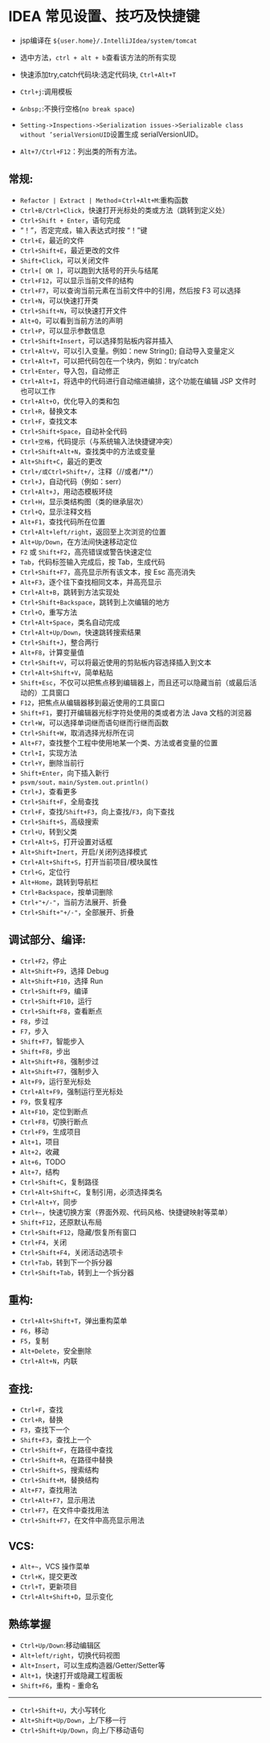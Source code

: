 # IDEA 常见设置、技巧及快捷键

- jsp编译在 `${user.home}/.IntelliJIdea/system/tomcat`

- 选中方法，`ctrl + alt + b`查看该方法的所有实现

- 快速添加try,catch代码块:选定代码块, `Ctrl+Alt+T`

- `Ctrl+j`:调用模板

- `&nbsp;`:不换行空格(`no break space`)

- `Setting->Inspections->Serialization issues->Serializable class without ’serialVersionUID`设置生成 serialVersionUID。

- `Alt+7/Ctrl+F12`：列出类的所有方法。


## 常规:

- `Refactor | Extract | Method`=`Ctrl+Alt+M`:重构函数
- `Ctrl+B/Ctrl+Click`，快速打开光标处的类或方法（跳转到定义处）
- `Ctrl+Shift + Enter`，语句完成
- “！”，否定完成，输入表达式时按 “！”键
- `Ctrl+E`，最近的文件
- `Ctrl+Shift+E`，最近更改的文件
- `Shift+Click`，可以关闭文件
- `Ctrl+[ OR ]`，可以跑到大括号的开头与结尾
- `Ctrl+F12`，可以显示当前文件的结构
- `Ctrl+F7`，可以查询当前元素在当前文件中的引用，然后按 F3 可以选择
- `Ctrl+N`，可以快速打开类
- `Ctrl+Shift+N`，可以快速打开文件
- `Alt+Q`，可以看到当前方法的声明
- `Ctrl+P`，可以显示参数信息
- `Ctrl+Shift+Insert`，可以选择剪贴板内容并插入
- `Ctrl+Alt+V`，可以引入变量。例如：new String();  自动导入变量定义
- `Ctrl+Alt+T`，可以把代码包在一个块内，例如：try/catch
- `Ctrl+Enter`，导入包，自动修正
- `Ctrl+Alt+I`，将选中的代码进行自动缩进编排，这个功能在编辑 JSP 文件时也可以工作
- `Ctrl+Alt+O`，优化导入的类和包
- `Ctrl+R`，替换文本
- `Ctrl+F`，查找文本
- `Ctrl+Shift+Space`，自动补全代码
- `Ctrl+空格`，代码提示（与系统输入法快捷键冲突）
- `Ctrl+Shift+Alt+N`，查找类中的方法或变量
- `Alt+Shift+C`，最近的更改
- `Ctrl+/或Ctrl+Shift+/`，注释（//或者/**/）
- `Ctrl+J`，自动代码（例如：serr）
- `Ctrl+Alt+J`，用动态模板环绕
- `Ctrl+H`，显示类结构图（类的继承层次）
- `Ctrl+Q`，显示注释文档
- `Alt+F1`，查找代码所在位置
- `Ctrl+Alt+left/right`，返回至上次浏览的位置
- `Alt+Up/Down`，在方法间快速移动定位
- `F2` 或 `Shift+F2`，高亮错误或警告快速定位
- `Tab`，代码标签输入完成后，按 Tab，生成代码
- `Ctrl+Shift+F7`，高亮显示所有该文本，按 Esc 高亮消失
- `Alt+F3`，逐个往下查找相同文本，并高亮显示
- `Ctrl+Alt+B`，跳转到方法实现处
- `Ctrl+Shift+Backspace`，跳转到上次编辑的地方
- `Ctrl+O`，重写方法
- `Ctrl+Alt+Space`，类名自动完成
- `Ctrl+Alt+Up/Down`，快速跳转搜索结果
- `Ctrl+Shift+J`，整合两行
- `Alt+F8`，计算变量值
- `Ctrl+Shift+V`，可以将最近使用的剪贴板内容选择插入到文本
- `Ctrl+Alt+Shift+V`，简单粘贴
- `Shift+Esc`，不仅可以把焦点移到编辑器上，而且还可以隐藏当前（或最后活动的）工具窗口
- `F12`，把焦点从编辑器移到最近使用的工具窗口
- `Shift+F1`，要打开编辑器光标字符处使用的类或者方法 Java 文档的浏览器
- `Ctrl+W`，可以选择单词继而语句继而行继而函数
- `Ctrl+Shift+W`，取消选择光标所在词
- `Alt+F7`，查找整个工程中使用地某一个类、方法或者变量的位置
- `Ctrl+I`，实现方法
- `Ctrl+Y`，删除当前行
- `Shift+Enter`，向下插入新行
- `psvm/sout，main/System.out.println()` 
- `Ctrl+J`，查看更多
- `Ctrl+Shift+F`，全局查找
- `Ctrl+F`，查找/`Shift+F3`，向上查找/`F3`，向下查找
- `Ctrl+Shift+S`，高级搜索
- `Ctrl+U`，转到父类
- `Ctrl+Alt+S`，打开设置对话框
- `Alt+Shift+Inert`，开启/关闭列选择模式
- `Ctrl+Alt+Shift+S`，打开当前项目/模块属性
- `Ctrl+G`，定位行
- `Alt+Home`，跳转到导航栏
- `Ctrl+Backspace`，按单词删除
- `Ctrl+"+/-"`，当前方法展开、折叠
- `Ctrl+Shift+"+/-"`，全部展开、折叠

## 调试部分、编译:
- `Ctrl+F2`，停止
- `Alt+Shift+F9`，选择 Debug
- `Alt+Shift+F10`，选择 Run
- `Ctrl+Shift+F9`，编译
- `Ctrl+Shift+F10`，运行
- `Ctrl+Shift+F8`，查看断点
- `F8`，步过
- `F7`，步入
- `Shift+F7`，智能步入
- `Shift+F8`，步出
- `Alt+Shift+F8`，强制步过
- `Alt+Shift+F7`，强制步入
- `Alt+F9`，运行至光标处
- `Ctrl+Alt+F9`，强制运行至光标处
- `F9`，恢复程序
- `Alt+F10`，定位到断点
- `Ctrl+F8`，切换行断点
- `Ctrl+F9`，生成项目
- `Alt+1`，项目
- `Alt+2`，收藏
- `Alt+6`，TODO
- `Alt+7`，结构
- `Ctrl+Shift+C`，复制路径
- `Ctrl+Alt+Shift+C`，复制引用，必须选择类名
- `Ctrl+Alt+Y`，同步
- `Ctrl+~`，快速切换方案（界面外观、代码风格、快捷键映射等菜单）
- `Shift+F12`，还原默认布局
- `Ctrl+Shift+F12`，隐藏/恢复所有窗口
- `Ctrl+F4`，关闭
- `Ctrl+Shift+F4`，关闭活动选项卡
- `Ctrl+Tab`，转到下一个拆分器
- `Ctrl+Shift+Tab`，转到上一个拆分器

## 重构:
- `Ctrl+Alt+Shift+T`，弹出重构菜单
- `F6`，移动
- `F5`，复制
- `Alt+Delete`，安全删除
- `Ctrl+Alt+N`，内联

## 查找:
- `Ctrl+F`，查找
- `Ctrl+R`，替换
- `F3`，查找下一个
- `Shift+F3`，查找上一个
- `Ctrl+Shift+F`，在路径中查找
- `Ctrl+Shift+R`，在路径中替换
- `Ctrl+Shift+S`，搜索结构
- `Ctrl+Shift+M`，替换结构
- `Alt+F7`，查找用法
- `Ctrl+Alt+F7`，显示用法
- `Ctrl+F7`，在文件中查找用法
- `Ctrl+Shift+F7`，在文件中高亮显示用法

## VCS:
- `Alt+~`，VCS 操作菜单
- `Ctrl+K`，提交更改
- `Ctrl+T`，更新项目
- `Ctrl+Alt+Shift+D`，显示变化


## 熟练掌握

- `Ctrl+Up/Down`:移动编辑区
- `Alt+left/right`，切换代码视图
- `Alt+Insert`，可以生成构造器/Getter/Setter等
- `Alt+1`，快速打开或隐藏工程面板
- `Shift+F6`，重构 - 重命名

----

- `Ctrl+Shift+U`，大小写转化
- `Alt+Shift+Up/Down`，上/下移一行
- `Ctrl+Shift+Up/Down`，向上/下移动语句
